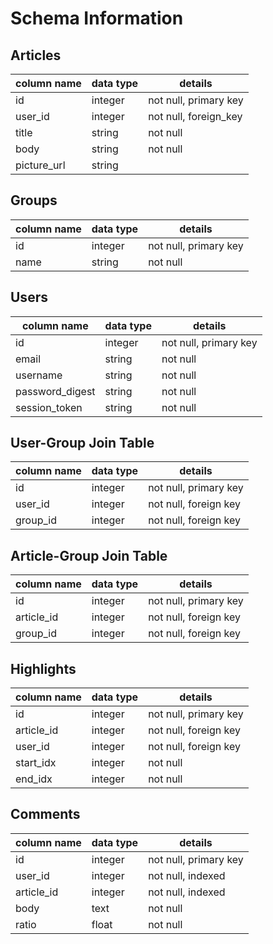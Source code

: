 # Schema Information

## Articles
column name | data type | details
------------|-----------|-----------------------
id          | integer   | not null, primary key
user_id          | integer   | not null, foreign_key
title       | string   | not null
body       | string   | not null
picture_url       | string   |


## Groups
column name | data type | details
------------|-----------|-----------------------
id          | integer   | not null, primary key
name        | string    | not null


## Users
column name | data type | details
------------|-----------|-----------------------
id          | integer   | not null, primary key
email        | string    | not null
username        | string    | not null
password_digest        | string    | not null
session_token        | string    | not null



## User-Group Join Table 
column name | data type | details
------------|-----------|-----------------------
id          | integer   | not null, primary key
user_id     | integer   | not null, foreign key
group_id    | integer   | not null, foreign key

## Article-Group Join Table
column name | data type | details
------------|-----------|-----------------------
id          | integer   | not null, primary key
article_id     | integer   | not null, foreign key
group_id    | integer   | not null, foreign key

## Highlights
column name | data type | details
------------|-----------|-----------------------
id          | integer   | not null, primary key
article_id   | integer   | not null, foreign key
user_id   | integer   | not null, foreign key
start_idx   | integer   | not null
end_idx   | integer   | not null



## Comments
column name     | data type | details
----------------|-----------|-----------------------
id              | integer   | not null, primary key
user_id        | integer    | not null, indexed
article_id        | integer    | not null, indexed
body | text    | not null
ratio  | float    | not null
